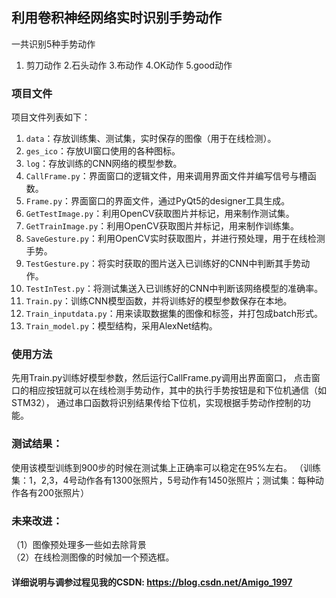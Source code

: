 ## 利用卷积神经网络实时识别手势动作

一共识别5种手势动作
1. 剪刀动作  2.石头动作 3.布动作  4.OK动作  5.good动作

### 项目文件

项目文件列表如下：

1. `data`：存放训练集、测试集，实时保存的图像（用于在线检测）。
2. `ges_ico`：存放UI窗口使用的各种图标。
3. `log`：存放训练的CNN网络的模型参数。
4. `CallFrame.py`：界面窗口的逻辑文件，用来调用界面文件并编写信号与槽函数。
5. `Frame.py`：界面窗口的界面文件，通过PyQt5的designer工具生成。
6. `GetTestImage.py`：利用OpenCV获取图片并标记，用来制作测试集。
7. `GetTrainImage.py`：利用OpenCV获取图片并标记，用来制作训练集。
8. `SaveGesture.py`：利用OpenCV实时获取图片，并进行预处理，用于在线检测手势。
9. `TestGesture.py`：将实时获取的图片送入已训练好的CNN中判断其手势动作。
10. `TestInTest.py`：将测试集送入已训练好的CNN中判断该网络模型的准确率。
11. `Train.py`：训练CNN模型函数，并将训练好的模型参数保存在本地。
12. `Train_inputdata.py`：用来读取数据集的图像和标签，并打包成batch形式。
13. `Train_model.py`：模型结构，采用AlexNet结构。

### 使用方法

先用Train.py训练好模型参数，然后运行CallFrame.py调用出界面窗口，
点击窗口的相应按钮就可以在线检测手势动作，其中的执行手势按钮是和下位机通信（如STM32），
通过串口函数将识别结果传给下位机，实现根据手势动作控制的功能。

### 测试结果：
使用该模型训练到900步的时候在测试集上正确率可以稳定在95%左右。
（训练集：1，2,3，4号动作各有1300张照片，5号动作有1450张照片；测试集：每种动作各有200张照片）

### 未来改进：
（1）图像预处理多一些如去除背景  
（2）在线检测图像的时候加一个预选框。

#### 详细说明与调参过程见我的CSDN: https://blog.csdn.net/Amigo_1997




